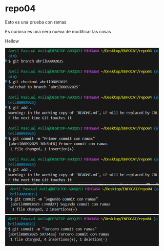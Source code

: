 # repo04
Esto es una prueba con ramas

Es curioso es una nera nueva de modificar las cosas


Hellow

![alt text](image.png)
![alt text](image-1.png)
![alt text](image-2.png)


